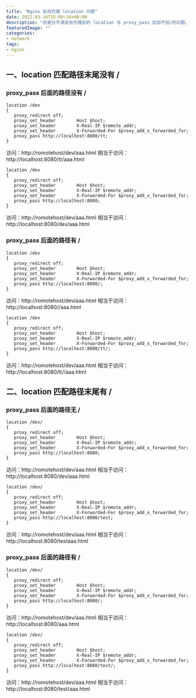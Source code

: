 ```yaml
---
title: "Nginx 反向代理 location 问题"
date: 2022-03-16T15:09:34+08:00
description: "总是分不清反向代理后的 location 与 proxy_pass 后加不加/的问题，网上查出来有很多人写的都有问题，怕不是没测试过，记录一下，方便查询"
featuredImage: ""
categories:
- network
tags:
- nginx
---
```


## 一、location 匹配路径末尾没有 /

### proxy_pass 后面的路径没有 /

```auto
location /dev
{
   proxy_redirect off;
   proxy_set_header        Host $host;
   proxy_set_header        X-Real-IP $remote_addr;
   proxy_set_header        X-Forwarded-For $proxy_add_x_forwarded_for;
   proxy_pass http://localhost:8080/tt;
}
```

访问：http://romotehost/dev/aaa.html
相当于访问：http://localhost:8080/tt/aaa.html

```auto
location /dev
{
   proxy_redirect off;
   proxy_set_header        Host $host;
   proxy_set_header        X-Real-IP $remote_addr;
   proxy_set_header        X-Forwarded-For $proxy_add_x_forwarded_for;
   proxy_pass http://localhost:8080;
}
```

访问：http://romotehost/dev/aaa.html
相当于访问：http://localhost:8080/dev/aaa.html

### proxy_pass 后面的路径有 /

```auto
location /dev
{
   proxy_redirect off;
   proxy_set_header        Host $host;
   proxy_set_header        X-Real-IP $remote_addr;
   proxy_set_header        X-Forwarded-For $proxy_add_x_forwarded_for;
   proxy_pass http://localhost:8080/;
}
```

访问：http://romotehost/dev/aaa.html
相当于访问：http://localhost:8080//aaa.html

```auto
location /dev
{
   proxy_redirect off;
   proxy_set_header        Host $host;
   proxy_set_header        X-Real-IP $remote_addr;
   proxy_set_header        X-Forwarded-For $proxy_add_x_forwarded_for;
   proxy_pass http://localhost:8080/tt/;
}
```

访问：http://romotehost/dev/aaa.html
相当于访问：http://localhost:8080/tt//aaa.html

## 二、location 匹配路径末尾有 /

### proxy_pass 后面的路径无 /

```auto
location /dev/
{
   proxy_redirect off;
   proxy_set_header        Host $host;
   proxy_set_header        X-Real-IP $remote_addr;
   proxy_set_header        X-Forwarded-For $proxy_add_x_forwarded_for;
   proxy_pass http://localhost:8080;
}
```

访问：http://romotehost/dev/aaa.html
相当于访问：http://localhost:8080/dev/aaa.html

```auto
location /dev/
{
   proxy_redirect off;
   proxy_set_header        Host $host;
   proxy_set_header        X-Real-IP $remote_addr;
   proxy_set_header        X-Forwarded-For $proxy_add_x_forwarded_for;
   proxy_pass http://localhost:8080/test;
}
```

访问：http://romotehost/dev/aaa.html
相当于访问：http://localhost:8080/testaaa.html

### proxy_pass 后面的路径有 /

```auto
location /dev/
{
   proxy_redirect off;
   proxy_set_header        Host $host;
   proxy_set_header        X-Real-IP $remote_addr;
   proxy_set_header        X-Forwarded-For $proxy_add_x_forwarded_for;
   proxy_pass http://localhost:8080/;
}
```

访问：http://romotehost/dev/aaa.html
相当于访问：http://localhost:8080/aaa.html

```auto
location /dev/
{
   proxy_redirect off;
   proxy_set_header        Host $host;
   proxy_set_header        X-Real-IP $remote_addr;
   proxy_set_header        X-Forwarded-For $proxy_add_x_forwarded_for;
   proxy_pass http://localhost:8080/test/;
}
```

访问：http://romotehost/dev/aaa.html
相当于访问：http://localhost:8080/test/aaa.html
